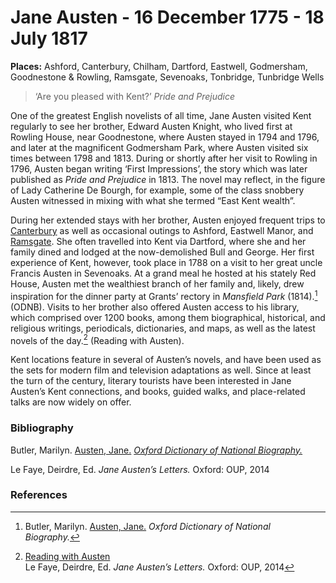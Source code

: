 <param ve-config title="Jane Austen" author="Susan Civale" layout="vtl" 
banner="https://upload.wikimedia.org/wikipedia/commons/d/da/Front_Facade_of_Godmersham_Park_-_geograph.org.uk_-_1490002.jpg">

# Jane Austen - 16 December 1775 - 18 July 1817

**Places:** Ashford, Canterbury, Chilham, Dartford, Eastwell, Godmersham, Goodnestone & Rowling, Ramsgate, Sevenoaks, Tonbridge, Tunbridge Wells 

>‘Are you pleased with Kent?’ 
_Pride and Prejudice_
<param ve-image iiif url="images/" label="Jane Austen">

One of the greatest English novelists of all time, Jane Austen visited Kent regularly to see her brother, Edward Austen Knight, who lived first at Rowling House, near Goodnestone, where Austen stayed in 1794 and 1796, and later at the magnificent Godmersham Park, where Austen visited six times between 1798 and 1813.  During or shortly after her visit to Rowling in 1796, Austen began writing ‘First Impressions’, the story which was later published as _Pride and Prejudice_ in 1813.  The novel may reflect, in the figure of Lady Catherine De Bourgh, for example, some of the class snobbery Austen witnessed in mixing with what she termed “East Kent wealth”. 
<param ve-entity eid="Q26324024">
<param ve-entity eid="Q17529295">
<param ve-map primary center="Q17529295" zoom="8">

During her extended stays with her brother, Austen enjoyed frequent trips to [Canterbury](19c-canterbury) as well as occasional outings to Ashford, Eastwell Manor, and [Ramsgate](/dickens/19c-ramsgate).  She often travelled into Kent via Dartford, where she and her family dined and lodged at the now-demolished Bull and George.  Her first experience of Kent, however, took place in 1788 on a visit to her great uncle Francis Austen in Sevenoaks.  At a grand meal he hosted at his stately Red House, Austen met the wealthiest branch of her family and, likely, drew inspiration for the dinner party at Grants’ rectory in _Mansfield Park_ (1814).[^ref1] (ODNB).  Visits to her brother also offered Austen access to his library, which comprised over 1200 books, among them biographical, historical, and religious writings, periodicals, dictionaries, and maps, as well as the latest novels of the day.[^ref2] (Reading with Austen).
<param ve-entity eid="Q29303">
<param ve-entity eid="Q2540442">
<param ve-entity eid="Q17545495">
<param ve-image iiif url="https://upload.wikimedia.org/wikipedia/commons/7/77/Eastwell_Manor_Hotel%2C_Boughton_Lees_-_geograph.org.uk_-_129089.jpg">
<param ve-map primary center="Q2540442" zoom="8">

Kent locations feature in several of Austen’s novels, and have been used as the sets for modern film and television adaptations as well.  Since at least the turn of the century, literary tourists have been interested in Jane Austen’s Kent connections, and books, guided walks, and place-related talks are now widely on offer. 
<param ve-image iiif url="https://upload.wikimedia.org/wikipedia/commons/3/31/The_Red_House%2C_Sevenoaks-geograph.org-3419824.jpg">

### Bibliography 
Butler, Marilyn.  [Austen, Jane.](https://doi.org/10.1093/ref:odnb/904) [_Oxford Dictionary of National Biography._](https://www.oxforddnb.com/view/10.1093/ref:odnb/9780198614128.001.0001/odnb-9780198614128-e-904)

Le Faye, Deirdre, Ed. _Jane Austen’s Letters._ Oxford: OUP, 2014

### References

[^ref1]: Butler, Marilyn.  [Austen, Jane.](https://doi.org/10.1093/ref:odnb/904) _Oxford Dictionary of National Biography._
[^ref2]: [Reading with Austen](https://readingwithaustenblog.com/)  
Le Faye, Deirdre, Ed. _Jane Austen’s Letters._ Oxford: OUP, 2014

